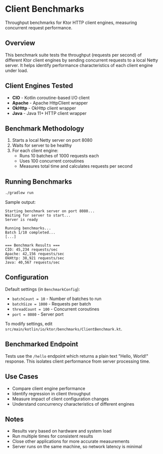 # Client Benchmarks

Throughput benchmarks for Ktor HTTP client engines, measuring concurrent request performance.

## Overview

This benchmark suite tests the throughput (requests per second) of different Ktor client engines by sending concurrent requests to a local Netty server. It helps identify performance characteristics of each client engine under load.

## Client Engines Tested

- **CIO** - Kotlin coroutine-based I/O client
- **Apache** - Apache HttpClient wrapper
- **OkHttp** - OkHttp client wrapper
- **Java** - Java 11+ HTTP client wrapper

## Benchmark Methodology

1. Starts a local Netty server on port 8080
2. Waits for server to be healthy
3. For each client engine:
   - Runs 10 batches of 1000 requests each
   - Uses 100 concurrent coroutines
   - Measures total time and calculates requests per second

## Running Benchmarks

```bash
./gradlew run
```

Sample output:
```
Starting benchmark server on port 8080...
Waiting for server to start...
Server is ready

Running benchmarks...
Batch 1/10 completed...
[...]

=== Benchmark Results ===
CIO: 45,234 requests/sec
Apache: 42,156 requests/sec
OkHttp: 38,921 requests/sec
Java: 40,567 requests/sec
```

## Configuration

Default settings (in `BenchmarkConfig`):
- `batchCount = 10` - Number of batches to run
- `batchSize = 1000` - Requests per batch
- `threadCount = 100` - Concurrent coroutines
- `port = 8080` - Server port

To modify settings, edit `src/main/kotlin/io/ktor/benchmarks/ClientBenchmark.kt`.

## Benchmarked Endpoint

Tests use the `/hello` endpoint which returns a plain text "Hello, World!" response. This isolates client performance from server processing time.

## Use Cases

- Compare client engine performance
- Identify regression in client throughput
- Measure impact of client configuration changes
- Understand concurrency characteristics of different engines

## Notes

- Results vary based on hardware and system load
- Run multiple times for consistent results
- Close other applications for more accurate measurements
- Server runs on the same machine, so network latency is minimal

